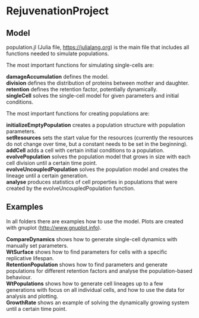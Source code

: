 # RejuvenationProject

## Model
population.jl (Julia file, https://julialang.org) is the main file that includes all functions needed to simulate populations.

The most important functions for simulating single-cells are:

**damageAccumulation** defines the model.<br/>
**division** defines the distribution of proteins between mother and daughter.<br/>
**retention** defines the retention factor, potentially dynamically.<br/>
**singleCell** solves the single-cell model for given parameters and initial conditions.

The most important functions for creating populations are:

**initializeEmptyPopulation** creates a population structure with population parameters.<br/>
**setResources** sets the start value for the resources (currently the resources do not change over time, but a constant needs to be set in the beginning).<br/>
**addCell** adds a cell with certain initial conditions to a population.<br/>
**evolvePopulation** solves the population model that grows in size with each cell division until a certain time point.<br/>
**evolveUncoupledPopulation** solves the population model and creates the lineage until a certain generation.<br/>
**analyse** produces statistics of cell properties in populations that were created by the evolveUncoupledPopulation function.

## Examples
In all folders there are examples how to use the model. Plots are created with gnuplot (http://www.gnuplot.info).

**CompareDynamics** shows how to generate single-cell dynamics with manually set parameters.<br/>
**WtSurface** shows how to find parameters for cells with a specific replicative lifespan.<br/>
**RetentionPopulation** shows how to find parameters and generate populations for different retention factors and analyse the population-based behaviour. <br/>
**WtPopulations** shows how to generate cell lineages up to a few generations with focus on all individual cells, and how to use the data for analysis and plotting.<br/>
**GrowthRate** shows an example of solving the dynamically growing system until a certain time point.

